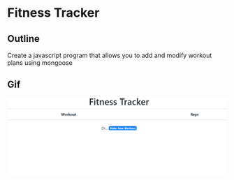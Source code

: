 # Fitness Tracker

## Outline

Create a javascript program that allows you to add and modify workout plans using mongoose

## Gif

   ![Code in use](./fit.gif)
